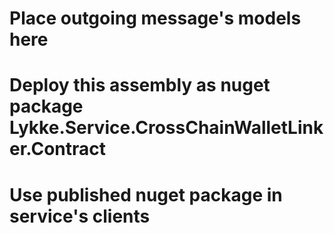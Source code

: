 ﻿# Place outgoing message's models here
# Deploy this assembly as nuget package Lykke.Service.CrossChainWalletLinker.Contract
# Use published nuget package in service's clients
